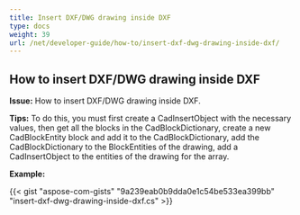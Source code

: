 ```yaml
---
title: Insert DXF/DWG drawing inside DXF
type: docs
weight: 39
url: /net/developer-guide/how-to/insert-dxf-dwg-drawing-inside-dxf/
---
```


## **How to insert DXF/DWG drawing inside DXF**

**Issue:** How to insert DXF/DWG drawing inside DXF.

**Tips:** To do this, you must first create a CadInsertObject with the necessary values, then get all the blocks in the CadBlockDictionary, create a new CadBlockEntity block and add it to the CadBlockDictionary, add the CadBlockDictionary to the BlockEntities of the drawing, add a CadInsertObject to the entities of the drawing for the array.

**Example:**

{{< gist "aspose-com-gists" "9a239eab0b9dda0e1c54be533ea399bb" "insert-dxf-dwg-drawing-inside-dxf.cs" >}}